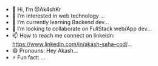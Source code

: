 - 👋 Hi, I’m @Ak4shKr
- 👀 I’m interested in web technology ...
- 🌱 I’m currently learning Backend dev...
- 💞️ I’m looking to collaborate on FullStack web/App dev...
- 📫 How to reach me connect on linkeidn: https://www.linkedin.com/in/akash-saha-cod/...
- 😄 Pronouns: Hey Akash...
- ⚡ Fun fact: ...

<!---
Ak4shKr/Ak4shKr is a ✨ special ✨ repository because its `README.md` (this file) appears on your GitHub profile.
You can click the Preview link to take a look at your changes.
--->
